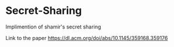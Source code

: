 # Secret-Sharing
Implimention of shamir's secret sharing

Link to the paper
https://dl.acm.org/doi/abs/10.1145/359168.359176
